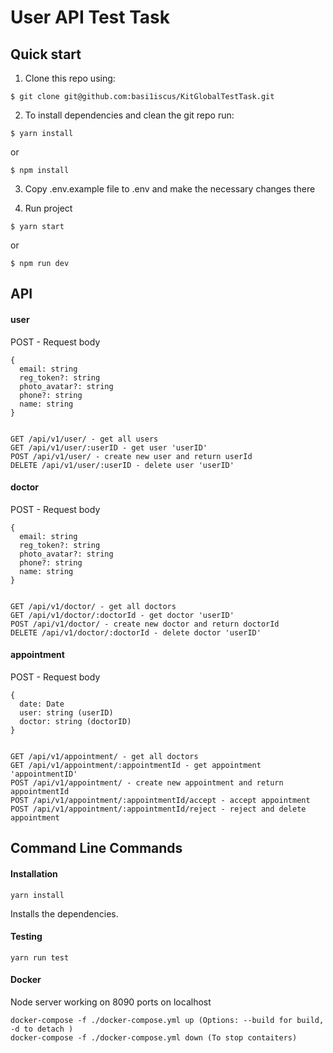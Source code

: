 # User API Test Task

## Quick start

1. Clone this repo using:
  ```shell
  $ git clone git@github.com:basi1iscus/KitGlobalTestTask.git
  ```

2. To install dependencies and clean the git repo run:

  ```shell
  $ yarn install
  ```

  or

  ```shell
  $ npm install
  ```
3. Copy .env.example file to .env and make the necessary changes there

4. Run project

  ```shell
  $ yarn start
  ```
  or

  ```shell
  $ npm run dev
  ```

## API

#### user


POST - Request body 
```Shell
{ 
  email: string
  reg_token?: string
  photo_avatar?: string
  phone?: string
  name: string
}
```

```Shell

GET /api/v1/user/ - get all users
GET /api/v1/user/:userID - get user 'userID'
POST /api/v1/user/ - create new user and return userId
DELETE /api/v1/user/:userID - delete user 'userID'
```

#### doctor


POST - Request body 
```Shell
{ 
  email: string
  reg_token?: string
  photo_avatar?: string
  phone?: string
  name: string
}
```

```Shell

GET /api/v1/doctor/ - get all doctors
GET /api/v1/doctor/:doctorId - get doctor 'userID'
POST /api/v1/doctor/ - create new doctor and return doctorId
DELETE /api/v1/doctor/:doctorId - delete doctor 'userID'
```
#### appointment


POST - Request body 
```Shell
{ 
  date: Date
  user: string (userID)
  doctor: string (doctorID)
}
```

```Shell

GET /api/v1/appointment/ - get all doctors
GET /api/v1/appointment/:appointmentId - get appointment 'appointmentID'
POST /api/v1/appointment/ - create new appointment and return appointmentId
POST /api/v1/appointment/:appointmentId/accept - accept appointment
POST /api/v1/appointment/:appointmentId/reject - reject and delete appointment
```

## Command Line Commands

#### Installation

```Shell
yarn install
```
Installs the dependencies.

#### Testing

```Shell
yarn run test
```
#### Docker
Node server working on 8090 ports on localhost

```run
docker-compose -f ./docker-compose.yml up (Options: --build for build, -d to detach )
docker-compose -f ./docker-compose.yml down (To stop contaiters)
```
